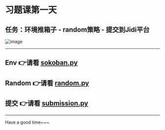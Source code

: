 # 习题课第一天

## 任务：环境推箱子 - random策略 - 提交到Jidi平台
![image](https://github.com/jidiai/SummerCourse2021/blob/main/assets/hw1.png)


---
## Env 👉请看 [sokoban.py](env/sokoban.py)

## Random 👉请看 [random.py](examples/random.py)

## 提交 👉请看 [submission.py](examples/submission.py)

---
Have a good time~~~